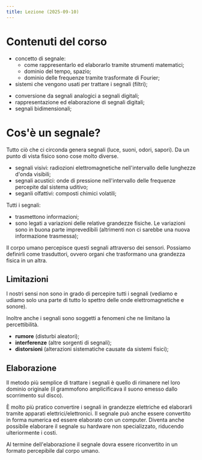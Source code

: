 ```yaml
---
title: Lezione (2025-09-10)
---
```


# Contenuti del corso

<!-- Prima provetta -->

- concetto di segnale:
  - come rappresentarlo ed elaborarlo tramite strumenti matematici;
  - dominio del tempo, spazio;
  - dominio delle frequenze tramite trasformate di Fourier;
- sistemi che vengono usati per trattare i segnali (filtri);

<!-- Seconda provetta -->

- conversione da segnali analogici a segnali digitali;
- rappresentazione ed elaborazione di segnali digitali;
- segnali bidimensionali;

# Cos'è un segnale?

Tutto ciò che ci circonda genera segnali (luce, suoni, odori, sapori). Da un
punto di vista fisico sono cose molto diverse.

- segnali visivi: radiozioni elettromagnetiche nell'intervallo delle lunghezze
  d'onda visibili;
- segnali acustici: onde di pressione nell'intervallo delle frequenze percepite
  dal sistema uditivo;
- seganli olfattivi: composti chimici volatili;

Tutti i segnali:

- trasmettono informazioni;
- sono legati a variazioni delle relative grandezze fisiche. Le variazioni sono
  in buona parte imprevedibili (altrimenti non ci sarebbe una nuova informazione
  trasmessa);

Il corpo umano percepisce questi segnali attraverso dei sensori. Possiamo
definirli come trasduttori, ovvero organi che trasformano una grandezza fisica
in un altra.

## Limitazioni

I nostri sensi non sono in grado di percepire tutti i segnali (vediamo e udiamo
solo una parte di tutto lo spettro delle onde elettromagnetiche e sonore).

Inoltre anche i segnali sono soggetti a fenomeni che ne limitano la
percettibilità.

- **rumore** (disturbi aleatori);
- **interferenze** (altre sorgenti di segnali);
- **distorsioni** (alterazioni sistematiche causate da sistemi fisici);

## Elaborazione

Il metodo più semplice di trattare i segnali è quello di rimanere nel loro
dominio originale (il grammofono amplicificava il suono emesso dallo scorrimento
sul disco).

È molto più pratico convertire i segnali in grandezze elettriche ed elaborarli
tramite apparati elettrici/elettronici. Il segnale può anche essere convertito
in forma numerica ed essere elaborato con un computer. Diventa anche possibile
elaborare il segnale su hardware non specializzato, riducendo ulteriormente i
costi.

Al termine dell'elaborazione il segnale dovra essere riconvertito in un formato
percepibile dal corpo umano.
